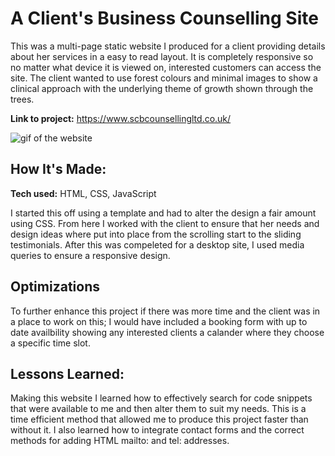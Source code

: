 # A Client's Business Counselling Site
This was a multi-page static website I produced for a client providing details about her services in a easy to read layout. It is completely responsive so no matter what device it is viewed on, interested customers can access the site. The client wanted to use forest colours and minimal images to show a clinical approach with the underlying theme of growth shown through the trees.

**Link to project:** https://www.scbcounsellingltd.co.uk/

![gif of the website](https://github.com/Harry-Ashenden/client-scbcounselling-site/blob/main/assets/gif/SCB-counselling-gif.gif)

## How It's Made:

**Tech used:** HTML, CSS, JavaScript

I started this off using a template and had to alter the design a fair amount using CSS. From here I worked with the client to ensure that her needs and design ideas where put into place from the scrolling start to the sliding testimonials. After this was compeleted for a desktop site, I used media queries to ensure a responsive design.

## Optimizations

To further enhance this project if there was more time and the client was in a place to work on this; I would have included a booking form with up to date availbility showing any interested clients a calander where they choose a specific time slot.

## Lessons Learned:

Making this website I learned how to effectively search for code snippets that were available to me and then alter them to suit my needs. This is a time efficient method that allowed me to produce this project faster than without it. I also learned how to integrate contact forms and the correct methods for adding HTML mailto: and tel: addresses.


